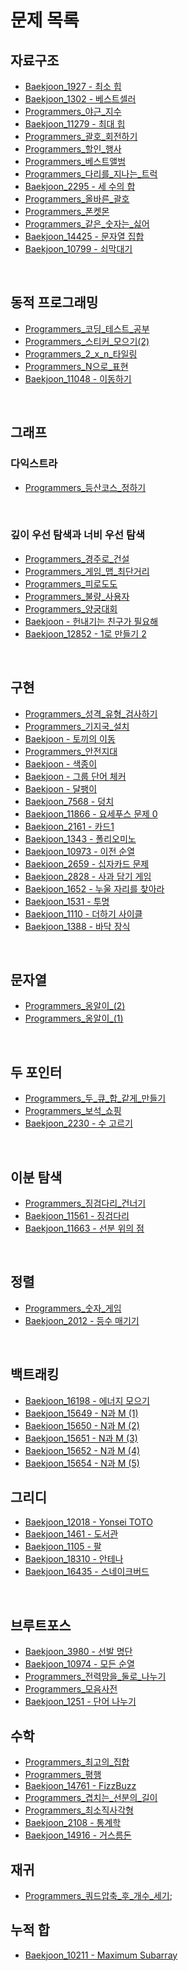 # 문제 목록

## 자료구조
- [Baekjoon_1927 - 최소 힙](./data_structures/Baekjoon_1927.js)
- [Baekjoon_1302 - 베스트셀러](./data_structures/Baekjoon_1302.js)
- [Programmers_야근_지수](./data_structures/Programmers_야근_지수.js)
- [Baekjoon_11279 - 최대 힙](./data_structures/Baekjoon_11279.js)
- [Programmers_괄호_회전하기](./data_structures/Programmers_괄호_회전하기.js)
- [Programmers_할인_행사](./data_structures/Programmers_할인_행사.js)
- [Programmers_베스트앨범](./data_structures/Programmers_베스트앨범.js)
- [Programmers_다리를_지나는_트럭](./data_structures/Programmers_다리를_지나는_트럭.js)
- [Baekjoon_2295 - 세 수의 합](./data_structures/Baekjoon_2295.js)
- [Programmers_올바른_괄호](./data_structures/Programmers_올바른_괄호.js)
- [Programmers_폰켓몬](./data_structures/Programmers_폰켓몬.js)
- [Programmers_같은_숫자는_싫어](./data_structures/Programmers_같은_숫자는_싫어.js)
- [Baekjoon_14425 - 문자열 집합](./data_structures/Baekjoon_14425.js)
- [Baekjoon_10799 - 쇠막대기](./data_structures/Baekjoon_10799.js)

<br />

## 동적 프로그래밍
- [Programmers_코딩_테스트_공부](./dynamic_programming/Programmers_코딩_테스트_공부.js)
- [Programmers_스티커_모으기(2)](./dynamic_programming/Programmers_스티커_모으기(2).js)
- [Programmers_2_x_n_타일링](./dynamic_programming/Programmers_2_x_n_타일링.js)
- [Programmers_N으로_표현](./dynamic_programming/Programmers_N으로_표현.js)
- [Baekjoon_11048 - 이동하기](./dynamic_programming/Baekjoon_11048.js)

<br />

## 그래프
### 다익스트라
- [Programmers_등산코스_정하기](./graph/dijkstra/Programmers_등산코스_정하기.js)

<br />

### 깊이 우선 탐색과 너비 우선 탐색
- [Programmers_경주로_건설](./graph/DFS_and_BFS/Programmers_경주로_건설.js)
- [Programmers_게임_맵_최단거리](./graph/DFS_and_BFS/Programmers_게임_맵_최단거리.js)
- [Programmers_피로도도](./graph//DFS_and_BFS/Programmers_피로도.js)
- [Programmers_불량_사용자](./graph/DFS_and_BFS/Programmers_불량_사용자.js)
- [Programmers_양궁대회](./graph/DFS_and_BFS/Programmers_양궁대회.js)
- [Baekjoon - 헌내기는 친구가 필요해](./graph/DFS_and_BFS/Baekjoon_21736.js)
- [Baekjoon_12852 - 1로 만들기 2](./graph/DFS_and_BFS/Baekjoon_12852.js)

<br />

## 구현
- [Programmers_성격_유형_검사하기](./implementation/Programmers_성격_유형_검사하기.js)
- [Programmers_기지국_설치](./implementation/Programmers_기지국_설치.js)
- [Baekjoon - 토끼의 이동](./implementation/Baekjoon_3101.js)
- [Programmers_안전지대](./implementation/Programmers_안전지대.js)
- [Baekjoon - 색종이](./implementation/Baekjoon_2563.js)
- [Baekjoon - 그룹 단어 체커](./implementation/Baekjoon_1316.js)
- [Baekjoon - 달팽이](./implementation/Baekjoon_1913.js)
- [Baekjoon_7568 - 덩치](./implementation/Baekjoon_7568.js)
- [Baekjoon_11866 - 요세푸스 문제 0](./implementation/Baekjoon_11866.js)
- [Baekjoon_2161 - 카드1](./implementation/Baekjoon_2161.js)
- [Baekjoon_1343 - 폴리오미노](./implementation/Baekjoon_1343.js)
- [Baekjoon_10973 - 이전 순열](./implementation/Baekjoon_10973.js)
- [Baekjoon_2659 - 십자카드 문제](./implementation/Baekjoon_2659.js)
- [Baekjoon_2828 - 사과 담기 게임](./implementation/Baekjoon_2828.js)
- [Baekjoon_1652 - 누울 자리를 찾아라](./implementation/Baekjoon_1652.js)
- [Baekjoon_1531 - 투명](./implementation/Baekjoon_1531.js)
- [Baekjoon_1110 - 더하기 사이클](./implementation/Baekjoon_1110.js)
- [Baekjoon_1388 - 바닥 장식](./implementation/Baekjoon_1388.js)

<br />

## 문자열
- [Programmers_옹알이_(2)](./string/Programmers_옹알이_(2).js)
- [Programmers_옹알이_(1)](./string/Programmers_옹알이_(1).js)

<br />

## 두 포인터
- [Programmers_두_큐_합_같게_만들기](./two_pointer/Programmers_두_큐_합_같게_만들기.js)
- [Programmers_보석_쇼핑](./two_pointer/Programmers_보석_쇼핑.js)
- [Baekjoon_2230 - 수 고르기](./two_pointer/Baekjoon_2230.js)

<br />

## 이분 탐색
- [Programmers_징검다리_건너기](./binary_search/Programmers_징검다리_건너기.js)
- [Baekjoon_11561 - 징검다리](./binary_search/Baekjoon_11561.js)
- [Baekjoon_11663 - 선분 위의 점](./binary_search/Baekjoon_11663.js)

<br />

## 정렬
- [Programmers_숫자_게임](./sorting/Programmers_숫자_게임.js)
- [Baekjoon_2012 - 등수 매기기](./sorting/Baekjoon_2012.js)

<br />

## 백트래킹
- [Baekjoon_16198 - 에너지 모으기](./backtracking/Baekjoon_16198.js)
- [Baekjoon_15649 - N과 M (1)](./backtracking/Baekjoon_15649.js)
- [Baekjoon_15650 - N과 M (2)](./backtracking/Baekjoon_15650.js)
- [Baekjoon_15651 - N과 M (3)](./backtracking/Baekjoon_15651.js)
- [Baekjoon_15652 - N과 M (4)](./backtracking/Baekjoon_15652.js)
- [Baekjoon_15654 - N과 M (5)](./backtracking/Baekjoon_15654.js)


## 그리디
- [Baekjoon_12018 - Yonsei TOTO](./greedy/Baekjoon_12018.js)
- [Baekjoon_1461 - 도서관](./greedy/Baekjoon_1461.js)
- [Baekjoon_1105 - 팔](./greedy/Baekjoon_1105.js)
- [Baekjoon_18310 - 안테나](./greedy/Baekjoon_18310.js)
- [Baekjoon_16435 - 스네이크버드](./greedy/Baekjoon_16435.js)

<br />

## 브루트포스
- [Baekjoon_3980 - 선발 명단](./brute_force/Baekjoon_3980.js)
- [Baekjoon_10974 - 모든 순열](./brute_force/Baekjoon_10974.js)
- [Programmers_전력망을_둘로_나누기](./brute_force/Programmers_전력망을_둘로_나누기.js)
- [Programmers_모음사전](./brute_force/Programmers_모음사전.js)
- [Baekjoon_1251 - 단어 나누기](./brute_force/Baekjoon_1251.js)

## 수학
- [Programmers_최고의_집합](./math/Programmers_최고의_집합.js)
- [Programmers_평행](./math/Programmers_평행.js)
- [Baekjoon_14761 - FizzBuzz](./math/Baekjoon_14761.js)
- [Programmers_겹치는_선분의_길이](./math/Programmers_겹치는_선분의_길이.js)
- [Programmers_최소직사각형](./math/Programmers_최소직사각형.js)
- [Baekjoon_2108 - 통계학](./math/Baekjoon_2108.js)
- [Baekjoon_14916 - 거스름돈](./math/Baekjoon_14916.js)

## 재귀
- [Programmers_쿼드압축_후_개수_세기](./recursion/Programmers_쿼드압축_후_개수_세기.js);

## 누적 합
- [Baekjoon_10211 - Maximum Subarray](./prefix_sum/Baekjoon_10211.js)
